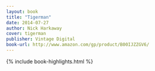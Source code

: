 ```yaml
---
layout: book
title: "Tigerman"
date: 2014-07-27
author: Nick Harkaway
cover: tigerman
publisher: Vintage Digital
book-url: http://www.amazon.com/gp/product/B00IJZZGV6/
---
```


{% include book-highlights.html %}
